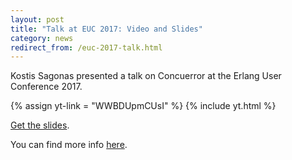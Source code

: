 ```yaml
---
layout: post
title: "Talk at EUC 2017: Video and Slides"
category: news
redirect_from: /euc-2017-talk.html
---
```


Kostis Sagonas presented a talk on Concuerror at the Erlang User Conference 2017.

{% assign yt-link = "WWBDUpmCUsI" %}
{% include yt.html %}

[Get the slides](https://docs.google.com/presentation/d/11nidXG5JazNXsNSoqW98oRlx7-e64ghQ_E1p_WMLitg).

You can find more info [here](https://www.erlang-factory.com/euc2017/kostis-sagonas).
